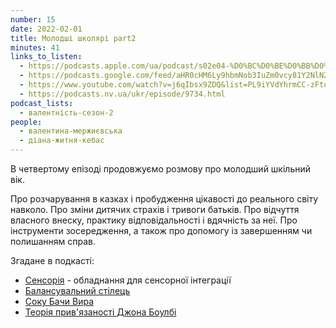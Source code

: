 ```yaml
---
number: 15
date: 2022-02-01
title: Молодші школярі part2
minutes: 41
links_to_listen:
  - https://podcasts.apple.com/ua/podcast/s02e04-%D0%BC%D0%BE%D0%BB%D0%BE%D0%B4%D1%88%D1%96-%D1%88%D0%BA%D0%BE%D0%BB%D1%8F%D1%80%D1%96-part2/id1581632743?i=1000549622509
  - https://podcasts.google.com/feed/aHR0cHM6Ly9hbmNob3IuZm0vcy81Y2NlN2UzOC9wb2RjYXN0L3Jzcw/episode/ZWE0OTcwYjgtNmExNS00YWYxLWIwMTMtZWVhYmFmMzZlMmQz?sa=X&ved=0CA0QkfYCahcKEwjIs-ejsOD6AhUAAAAAHQAAAAAQAQ
  - https://www.youtube.com/watch?v=j6qIbsx9ZDQ&list=PL9iYVdYhrmCC-zFtq60fYg70jZlh3HtPT&index=4
  - https://podcasts.nv.ua/ukr/episode/9734.html
podcast_lists:
  - валентність-сезон-2
people:
  - валентина-мержиєвська
  - діана-житня-кебас
---
```


В четвертому епізоді продовжуємо розмову про молодший шкільний вік.

Про розчарування в казках і пробудження цікавості до реального світу навколо.
Про зміни дитячих страхів і тривоги батьків. Про відчуття власного внеску,
практику відповідальності і вдячність за неї. Про інструменти зосередження, а
також про допомогу із завершенням чи полишанням справ.  

Згадане в подкасті: 

- [Сенсорія][1] \- обладнання для сенсорної інтеграції
- [Балансувальний стілець][2]
- [Соку Бачи Вира][3]
- [Теорія прив'язаності Джона Боулбі][4]

[1]: https://www.sensoria.in.ua/
[2]: https://www.facebook.com/sensoria.in.ua/posts/2054721948141477
[3]: https://youtu.be/e9rjFmiUI8M
[4]: https://taslife.com.ua/blog/attachment-theory
